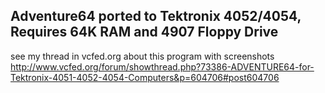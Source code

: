 Adventure64 ported to Tektronix 4052/4054, Requires 64K RAM and 4907 Floppy Drive
------------
see my thread in vcfed.org about this program with screenshots
http://www.vcfed.org/forum/showthread.php?73386-ADVENTURE64-for-Tektronix-4051-4052-4054-Computers&p=604706#post604706
